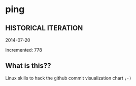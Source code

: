 # ping

## HISTORICAL ITERATION
2014-07-20

Incremented: 778

## What is this?? 
Linux skills to hack the github commit visualization chart `;-)`
